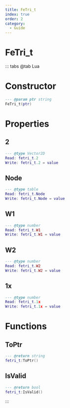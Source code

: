 ```yaml
---
title: FeTri_t
index: true
order: 2
category:
  - Guide
---
```


# FeTri_t

::: tabs
@tab Lua
# Constructor
```lua
--- @param ptr string
FeTri_t(ptr)
```
# Properties
## 2 
```lua
--- @type Vector2D
Read: fetri_t.2
Write: fetri_t.2 = value
```
## Node 
```lua
--- @type table
Read: fetri_t.Node
Write: fetri_t.Node = value
```
## W1 
```lua
--- @type number
Read: fetri_t.W1
Write: fetri_t.W1 = value
```
## W2 
```lua
--- @type number
Read: fetri_t.W2
Write: fetri_t.W2 = value
```
## 1x 
```lua
--- @type number
Read: fetri_t.1x
Write: fetri_t.1x = value
```
# Functions
## ToPtr
```lua
--- @return string
fetri_t:ToPtr()
```
## IsValid
```lua
--- @return bool
fetri_t:IsValid()
```

:::
